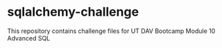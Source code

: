 # sqlalchemy-challenge
This repository contains challenge files for UT DAV Bootcamp Module 10 Advanced SQL
